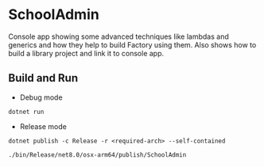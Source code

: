# SchoolAdmin

Console app showing some advanced techniques like lambdas and generics and how they help to build Factory using them. Also shows how to build a library project and link it to console app.

## Build and Run
- Debug mode
```
dotnet run
```

- Release mode
```
dotnet publish -c Release -r <required-arch> --self-contained

./bin/Release/net8.0/osx-arm64/publish/SchoolAdmin
```
